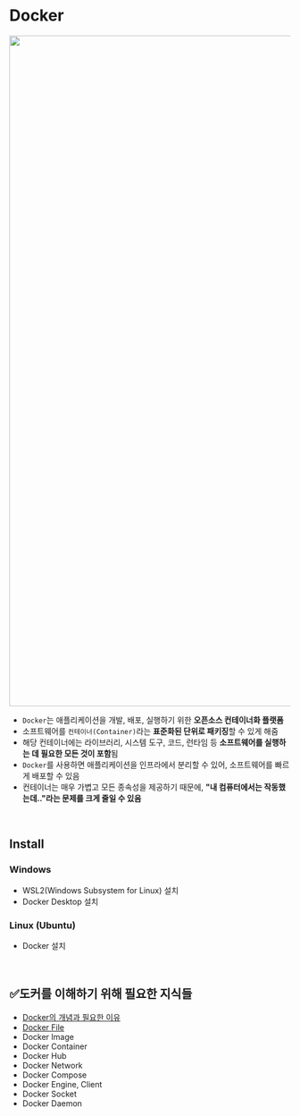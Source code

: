 # Docker

<img src="https://www.docker.com/app/uploads/2022/12/Docker-Temporary-Image-Social-Thumbnail-1200x630-1.png" width="1200"/>  

- `Docker`는 애플리케이션을 개발, 배포, 실행하기 위한 <b>오픈소스 컨테이너화 플랫폼</b>
- 소프트웨어를 `컨테이너(Container)`라는 <b>표준화된 단위로 패키징</b>할 수 있게 해줌
- 해당 컨테이너에는 라이브러리, 시스템 도구, 코드, 런타임 등 <b>소프트웨어를 실행하는 데 필요한 모든 것이 포함</b>됨
- `Docker`를 사용하면 애플리케이션을 인프라에서 분리할 수 있어, 소프트웨어를 빠르게 배포할 수 있음
- 컨테이너는 매우 가볍고 모든 종속성을 제공하기 때문에, <b>"내 컴퓨터에서는 작동했는데.."라는 문제를 크게 줄일 수 있음</b>

<br>

## Install
### Windows
- WSL2(Windows Subsystem for Linux) 설치
- Docker Desktop 설치

### Linux (Ubuntu)
- Docker 설치

<br>

## ✅도커를 이해하기 위해 필요한 지식들

- [Docker의 개념과 필요한 이유](/Backend/Containerization/Docker/Docker%20Overview.md)
- [Docker File](/Backend/Containerization/Docker/Dockerfile%20개념.md)
- Docker Image
- Docker Container
- Docker Hub
- Docker Network
- Docker Compose
- Docker Engine, Client
- Docker Socket
- Docker Daemon  

